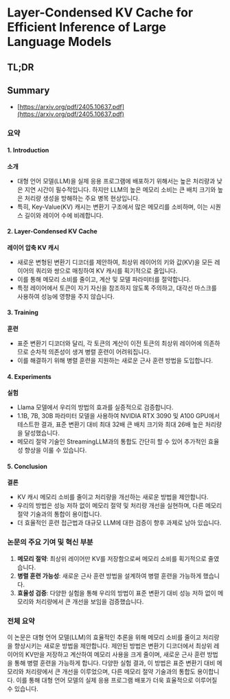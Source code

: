 # Layer-Condensed KV Cache for Efficient Inference of Large Language Models
## TL;DR
## Summary
- [https://arxiv.org/pdf/2405.10637.pdf](https://arxiv.org/pdf/2405.10637.pdf)

### 요약

#### 1. Introduction
**소개**
- 대형 언어 모델(LLM)을 실제 응용 프로그램에 배포하기 위해서는 높은 처리량과 낮은 지연 시간이 필수적입니다. 하지만 LLM의 높은 메모리 소비는 큰 배치 크기와 높은 처리량 생성을 방해하는 주요 병목 현상입니다. 
- 특히, Key-Value(KV) 캐시는 변환기 구조에서 많은 메모리를 소비하며, 이는 시퀀스 길이와 레이어 수에 비례합니다.

#### 2. Layer-Condensed KV Cache
**레이어 압축 KV 캐시**
- 새로운 변형된 변환기 디코더를 제안하여, 최상위 레이어의 키와 값(KV)을 모든 레이어의 쿼리와 쌍으로 매칭하여 KV 캐시를 획기적으로 줄입니다.
- 이를 통해 메모리 소비를 줄이고, 계산 및 모델 파라미터를 절약합니다.
- 특정 레이어에서 토큰이 자기 자신을 참조하지 않도록 주의하고, 대각선 마스크를 사용하여 성능에 영향을 주지 않습니다.

#### 3. Training
**훈련**
- 표준 변환기 디코더와 달리, 각 토큰의 계산이 이전 토큰의 최상위 레이어에 의존하므로 순차적 의존성이 생겨 병렬 훈련이 어려워집니다.
- 이를 해결하기 위해 병렬 훈련을 지원하는 새로운 근사 훈련 방법을 도입합니다.

#### 4. Experiments
**실험**
- Llama 모델에서 우리의 방법의 효과를 실증적으로 검증합니다.
- 1.1B, 7B, 30B 파라미터 모델을 사용하여 NVIDIA RTX 3090 및 A100 GPU에서 테스트한 결과, 표준 변환기 대비 최대 32배 큰 배치 크기와 최대 26배 높은 처리량을 달성했습니다.
- 메모리 절약 기술인 StreamingLLM과의 통합도 간단히 할 수 있어 추가적인 효율성 향상을 이룰 수 있습니다.

#### 5. Conclusion
**결론**
- KV 캐시 메모리 소비를 줄이고 처리량을 개선하는 새로운 방법을 제안합니다.
- 우리의 방법은 성능 저하 없이 메모리 절약 및 처리량 개선을 실현하며, 다른 메모리 절약 기술과의 통합이 용이합니다.
- 더 효율적인 훈련 접근법과 대규모 LLM에 대한 검증이 향후 과제로 남아 있습니다.

### 논문의 주요 기여 및 혁신 부분
1. **메모리 절약**: 최상위 레이어만 KV를 저장함으로써 메모리 소비를 획기적으로 줄였습니다.
2. **병렬 훈련 가능성**: 새로운 근사 훈련 방법을 설계하여 병렬 훈련을 가능하게 했습니다.
3. **효율성 검증**: 다양한 실험을 통해 우리의 방법이 표준 변환기 대비 성능 저하 없이 메모리와 처리량에서 큰 개선을 보임을 검증했습니다.

### 전체 요약
이 논문은 대형 언어 모델(LLM)의 효율적인 추론을 위해 메모리 소비를 줄이고 처리량을 향상시키는 새로운 방법을 제안합니다. 제안된 방법은 변환기 디코더에서 최상위 레이어의 KV만을 저장하고 계산하여 메모리 사용을 크게 줄이며, 새로운 근사 훈련 방법을 통해 병렬 훈련을 가능하게 합니다. 다양한 실험 결과, 이 방법은 표준 변환기 대비 메모리와 처리량에서 큰 개선을 이루었으며, 다른 메모리 절약 기술과의 통합도 용이합니다. 이를 통해 대형 언어 모델의 실제 응용 프로그램 배포가 더욱 효율적으로 이루어질 수 있습니다.
